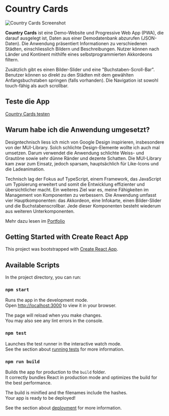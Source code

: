 # Country Cards

![Country Cards Screenshot](https://kevinadrian.ch/wp/wp-content/uploads/2024/07/country-cards.png)

**Country Cards** ist eine Demo-Website und Progressive Web App (PWA), die darauf ausgelegt ist, Daten aus einer Demodatenbank abzurufen (JSON-Daten). Die Anwendung präsentiert Informationen zu verschiedenen Städten, einschliesslich Bildern und Beschreibungen. Nutzer können nach Länder und Kontinent mithilfe eines selbstprogrammierten Akkordeons filtern.

Zusätzlich gibt es einen Bilder-Slider und eine "Buchstaben-Scroll-Bar". Benutzer können so direkt zu den Städten mit dem gewählten Anfangsbuchstaben springen (falls vorhanden). Die Navigation ist sowohl touch-fähig als auch scrollbar.

## Teste die App

[Country Cards testen](https://kevinadrian.ch/uploads/country-cards/)

## Warum habe ich die Anwendung umgesetzt?

Designtechnisch liess ich mich von Google Design inspirieren, insbesondere von der MUI-Library. Solch schlichte Design-Elemente wollte ich auch mal umsetzen. Darum verwendet die Anwendung schlichte Weiss- und Grautöne sowie sehr dünne Ränder und dezente Schatten. Die MUI-Library kam zwar zum Einsatz, jedoch sparsam, hauptsächlich für Like-Icons und die Ladeanimation.

Technisch lag der Fokus auf TypeScript, einem Framework, das JavaScript um Typisierung erweitert und somit die Entwicklung effizienter und übersichtlicher macht. Ein weiteres Ziel war es, meine Fähigkeiten im Management von Komponenten zu verbessern. Die Anwendung umfasst vier Hauptkomponenten: das Akkordeon, eine Infokarte, einen Bilder-Slider und die Buchstabenscrollbar. Jede dieser Komponenten besteht wiederum aus weiteren Unterkomponenten.

Mehr dazu lesen im [Portfolio](https://kevinadrian.ch/project/Country%20Cards%20%E2%80%93%20Demo/cG9zdDo4Ng==)



## Getting Started with Create React App

This project was bootstrapped with [Create React App](https://github.com/facebook/create-react-app).

## Available Scripts

In the project directory, you can run:

### `npm start`

Runs the app in the development mode.\
Open [http://localhost:3000](http://localhost:3000) to view it in your browser.

The page will reload when you make changes.\
You may also see any lint errors in the console.

### `npm test`

Launches the test runner in the interactive watch mode.\
See the section about [running tests](https://facebook.github.io/create-react-app/docs/running-tests) for more information.

### `npm run build`

Builds the app for production to the `build` folder.\
It correctly bundles React in production mode and optimizes the build for the best performance.

The build is minified and the filenames include the hashes.\
Your app is ready to be deployed!

See the section about [deployment](https://facebook.github.io/create-react-app/docs/deployment) for more information.
